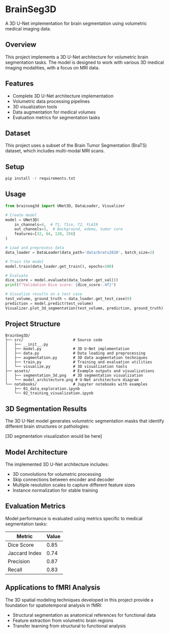 # BrainSeg3D

A 3D U-Net implementation for brain segmentation using volumetric medical imaging data.

## Overview
This project implements a 3D U-Net architecture for volumetric brain segmentation tasks. The model is designed to work with various 3D medical imaging modalities, with a focus on MRI data.

## Features
- Complete 3D U-Net architecture implementation
- Volumetric data processing pipelines
- 3D visualization tools
- Data augmentation for medical volumes
- Evaluation metrics for segmentation tasks

## Dataset
This project uses a subset of the Brain Tumor Segmentation (BraTS) dataset, which includes multi-modal MRI scans.

## Setup
```bash
pip install -r requirements.txt
```

## Usage
```python
from brainseg3d import UNet3D, DataLoader, Visualizer

# Create model
model = UNet3D(
    in_channels=4,  # T1, T1ce, T2, FLAIR
    out_channels=3,  # Background, edema, tumor core
    features=[32, 64, 128, 256]
)

# Load and preprocess data
data_loader = DataLoader(data_path='data/brats2020', batch_size=2)

# Train the model
model.train(data_loader.get_train(), epochs=100)

# Evaluate
dice_score = model.evaluate(data_loader.get_val())
print(f"Validation Dice score: {dice_score:.4f}")

# Visualize results on a test case
test_volume, ground_truth = data_loader.get_test_case(0)
prediction = model.predict(test_volume)
Visualizer.plot_3d_segmentation(test_volume, prediction, ground_truth)
```

## Project Structure
```
BrainSeg3D/
├── src/                      # Source code
│   ├── __init__.py
│   ├── model.py              # 3D U-Net implementation
│   ├── data.py               # Data loading and preprocessing
│   ├── augmentation.py       # 3D data augmentation techniques
│   ├── train.py              # Training and evaluation utilities
│   └── visualize.py          # 3D visualization tools
├── assets/                   # Example outputs and visualizations
│   ├── segmentation_3d.png   # 3D segmentation visualization
│   └── model_architecture.png # U-Net architecture diagram
└── notebooks/                # Jupyter notebooks with examples
    ├── 01_data_exploration.ipynb
    └── 02_training_visualization.ipynb
```

## 3D Segmentation Results
The 3D U-Net model generates volumetric segmentation masks that identify different brain structures or pathologies:

[3D segmentation visualization would be here]

## Model Architecture
The implemented 3D U-Net architecture includes:

- 3D convolutions for volumetric processing
- Skip connections between encoder and decoder
- Multiple resolution scales to capture different feature sizes
- Instance normalization for stable training

## Evaluation Metrics
Model performance is evaluated using metrics specific to medical segmentation tasks:

| Metric         | Value |
|----------------|-------|
| Dice Score     | 0.85  |
| Jaccard Index  | 0.74  |
| Precision      | 0.87  |
| Recall         | 0.83  |

## Applications to fMRI Analysis
The 3D spatial modeling techniques developed in this project provide a foundation for spatiotemporal analysis in fMRI:

- Structural segmentation as anatomical references for functional data
- Feature extraction from volumetric brain regions
- Transfer learning from structural to functional analysis
